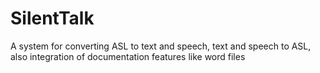 # SilentTalk
A system for converting ASL to text and speech, text and speech to ASL, also integration of documentation features like word files
